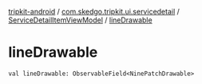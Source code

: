 [tripkit-android](../../index.md) / [com.skedgo.tripkit.ui.servicedetail](../index.md) / [ServiceDetailItemViewModel](index.md) / [lineDrawable](./line-drawable.md)

# lineDrawable

`val lineDrawable: ObservableField<NinePatchDrawable>`